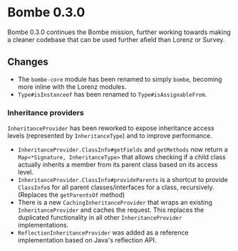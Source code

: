 Bombe 0.3.0
===========

Bombe 0.3.0 continues the Bombe mission, further working towards making a cleaner codebase
that can be used further afield than Lorenz or Survey.

## Changes

- The `bombe-core` module has been renamed to simply `bombe`, becoming more inline with the
  Lorenz modules.
- `Type#isInstanceof` has been renamed to `Type#isAssignableFrom`.

### Inheritance providers
`InheritanceProvider` has been reworked to expose inheritance access levels (represented
by `InheritanceType`) and to improve performance.

- `InheritanceProvider.ClassInfo#getFields` and `getMethods` now return a
  `Map<*Signature, InheritanceType>` that allows checking if a child class actually inherits
  a member from its parent class based on its access level.
- `InheritanceProvider.ClassInfo#provideParents` is a shortcut to provide `ClassInfo`s for all
  parent classes/interfaces for a class, recursively. (Replaces the `getParentsOf` method)
- There is a new `CachingInheritanceProvider` that wraps an existing `InheritanceProvider` and
  caches the request. This replaces the duplicated functionality in all other
  `InheritanceProvider` implementations.
- `ReflectionInheritanceProvider` was added as a reference implementation based on Java's
  reflection API.
